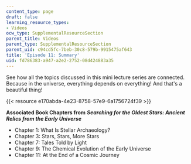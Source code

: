 ```yaml
---
content_type: page
draft: false
learning_resource_types:
- Videos
ocw_type: SupplementalResourceSection
parent_title: Videos
parent_type: SupplementalResourceSection
parent_uid: c94cd5fc-7beb-30c8-579b-9915475af643
title: 'Episode 11: Summary'
uid: fd786383-a947-a2e2-2752-08d424883a35
---
```

See how all the topics discussed in this mini lecture series are connected. Because in the universe, everything depends on everything! And that's a beautiful thing! 

{{< resource e170abda-4e23-8758-57e9-6a1756724f39 >}}

**Associated Book Chapters from** _**Searching for the Oldest Stars: Ancient Relics from the Early Universe**_

- Chapter 1: What Is Stellar Archaeology?
- Chapter 3: Stars, Stars, More Stars
- Chapter 7: Tales Told by Light
- Chapter 9: The Chemical Evolution of the Early Universe
- Chapter 11: At the End of a Cosmic Journey